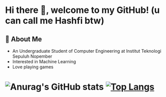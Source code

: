 # Hi there 👋, welcome to my GitHub! (u can call me Hashfi btw)
## 🚀 About Me
- An Undergraduate Student of Computer Engineering at Institut Teknologi Sepuluh Nopember
- Interested in Machine Learning
- Love playing games
# ![Anurag's GitHub stats](https://github-readme-stats.vercel.app/api?username=brostudio000&show_icons=true&theme=react) [![Top Langs](https://github-readme-stats.vercel.app/api/top-langs/?username=brostudio000&theme=react&layout=compact)](https://github.com/anuraghazra/github-readme-stats)
